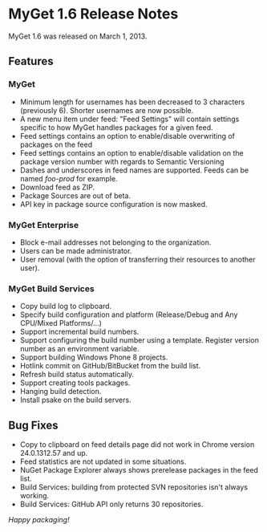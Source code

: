 # MyGet 1.6 Release Notes

MyGet 1.6 was released on March 1, 2013.

## Features

### MyGet
* Minimum length for usernames has been decreased to 3 characters (previously 6). Shorter usernames are now possible.
* A new menu item under feed: "Feed Settings" will contain settings specific to how MyGet handles packages for a given feed.
* Feed settings contains an option to enable/disable overwriting of packages on the feed
* Feed settings contains an option to enable/disable validation on the package version number with regards to Semantic Versioning
* Dashes and underscores in feed names are supported. Feeds can be named _foo-prod_ for example.
* Download feed as ZIP.
* Package Sources are out of beta.
* API key in package source configuration is now masked.

### MyGet Enterprise
* Block e-mail addresses not belonging to the organization.
* Users can be made administrator.
* User removal (with the option of transferring their resources to another user).

### MyGet Build Services
* Copy build log to clipboard.
* Specify build configuration and platform (Release/Debug and Any CPU/Mixed Platforms/...)
* Support incremental build numbers.
* Support configuring the build number using a template. Register version number as an environment variable.
* Support building Windows Phone 8 projects.
* Hotlink commit on GitHub/BitBucket from the build list.
* Refresh build status automatically.
* Support creating tools packages.
* Hanging build detection.
* Install psake on the build servers.

## Bug Fixes
* Copy to clipboard on feed details page did not work in Chrome version 24.0.1312.57 and up.
* Feed statistics are not updated in some situations.
* NuGet Package Explorer always shows prerelease packages in the feed list.
* Build Services: building from protected SVN repositories isn't always working.
* Build Services: GitHub API only returns 30 repositories.

_Happy packaging!_
